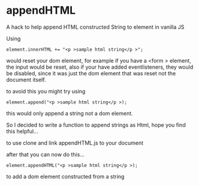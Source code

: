 # appendHTML
A hack to help append HTML constructed String to element in vanilla JS

Using 
  
  <pre><code>element.innerHTML += "&lt;p &gt;sample html string&lt;/p &gt;";</code></pre>

would reset your dom element, 
for example if you have a &lt;form &gt; element, the input would be reset,
also if your have added eventlisteners, they would be disabled, since it was just the dom element that was reset not the document itself.
  
to avoid this you might try using 
  
 <pre><code>element.append("&lt;p &gt;sample html string&lt;/p &gt;);</code></pre>

this would only append a string not a dom element.

So I decided to write a function to append strings as Html, hope you find this helpful...

to use 
clone and link appendHTML.js to your document

after that you can now do this...
<pre><code>element.appendHTML("&lt;p &gt;sample html string&lt;/p &gt;);</code></pre>
to add a dom element constructed from a string
